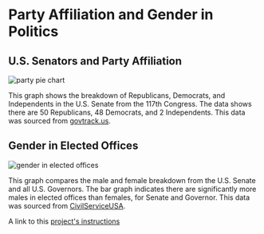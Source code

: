 # Party Affiliation and Gender in Politics
## U.S. Senators and Party Affiliation
![party pie chart](https://lh3.googleusercontent.com/1mkHJnxzMPhiGnN6hr0cxSKUYmC-OHy7yYnnaKn8WSgad28D6_yQl7E4C5d6gZfiMePsxQboQmtkVfDdQ-bYJVux4UHj6HDX-N8PPk9yDJtHFsHNsaU_n7wxjWtT0Fbfmk_qhh_ENfw5OlcGQpXiCNKTTYg2SL6n162Bc7_i1eAJN1kCkRiGLQPEoJuVSykqhccbP0bz-t0waRSxiA4Jiy0poNWIT-19UEfcJ0r-gYH90i9qTgEFyxhIIKOHYT8SnCSd3XAWv2VWiWW2tseaZ6UaxH4S_2MVZh9q2xuLtvt3zHI7_oubLeaqBmOcg8O8J1D7IV7B-W3xHPdv0E-ZXSUBkEMVDojPADw1Sw09k0gSOMu22zI1zxA9fZmCPHGzBEDsIRkCzvNrEf448Bg-dbgMlB-Ra-4G4NWAsowvX9NZNzzeaEx5fLPAuBD-KTFANQv3IVp0tIxyVg6OBSjcGRx_3WYCLQ9GX0EpiB0q_lhP6ciTKc_8mME_JeFABwUkyAVsJxCxvH0sp63J4RPy9DSwdxnsL0mQ1lZPasyOeLnFbJaNsHUKEWrY10UpKJzzxN_aqs-N93x-u0dN6_9W8Wqe1ZbzxXqTDFIScwdICAMh1tD0E1fa1lSWHrXTAeuRTD8ghQHFchfWXttqOpw8olf-s2PUp5M_pJoYJVGtMSO7_ZbBbmXMsbvULWLbSmPhpZy49RRSiZr37xB65WxJvA=w1170-h880-no?authuser=1)

This graph shows the breakdown of Republicans, Democrats, and Independents in the U.S. Senate from the 117th Congress. The data shows there are 50 Republicans, 48 Democrats, and 2 Independents. This data was sourced from [govtrack.us](https://www.govtrack.us/api/v2/role?current=true&role_type=senator).

## Gender in Elected Offices
![gender in elected offices](https://lh3.googleusercontent.com/RiUcONCq3WJzO_q0kJklhIy26BHA0YjOaScc4v92dVtLSCr3gey9LWf29yCr-0-YgAabYi-RmJ5I5JTHXmq6vO_b6OO3N4jxk0CpapJZ2IP5bMpHrZe1OIwlKnJuxwLLou-RGDAAugae_PhSlbzU7u8Ztctd-UQgS933-VxNrcEcUlJg-z-2TuiqqfMAV9P1NX9sviwdB4xdsEEH6ON2zyW-KPlUOAnqt1eryQ3_DkfC-4U31YKNrmp2casEFHTZTf6ktMZStWBnCA5_39ivI9AdcJFGSWOYpkxDyg6gJC4nxZ1Bfq1lb6nuKaoVt7eQ28UcULmqoCUPj_e_8PQWcaa65QWPHE1y1ASo8wR54G-F3pg8LZI1XHVFuI_59hDthYqf9Vz5ibgRYPL64CA9XbWk7xMxwPCcld_wCEgPMj8q4sNs1d9KWtDRsqb6lPV1B2RMPLSMPHxQt2cSUSuHinu41-l4P-gHZy2sgjwNVXxOXptWkQNF6suI-IahzIvzo3Bi6gVpIFxtyJqc3SvTjPaYavkeTlMcuUZMgLo2Fb4dAK69csuQtIFh1PKo2Aycp46kXTPje8Wp7QVW-0Q61lwpqUyLm_lQn4qQ67mq4Atd26VxjZf9cxlsZZafR5o-8FBd_32g-h9vZ-y3FBR9u8nHGWBAp-tNZlqq8fqHWLTxQyFsTxkn9iQoGLRrVBwFRmedEH9-1oiAcwJCjirmCw=w380-h287-no?authuser=1)

This graph compares the male and female breakdown from the U.S. Senate and all U.S. Governors. The bar graph indicates there are significantly more males in elected offices than females, for Senate and Governor. This data was sourced from [CivilServiceUSA](https://github.com/CivilServiceUSA/us-governors/blob/master/us-governors/data/us-governors.json).

A link to this [project's instructions](https://github.com/mikeizbicki/cmc-csci040/tree/2021fall/hw_02)
 

 
